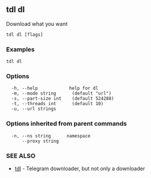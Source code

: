 ## tdl dl

Download what you want

```
tdl dl [flags]
```

### Examples

```
tdl dl
```

### Options

```
  -h, --help            help for dl
  -m, --mode string      (default "url")
  -s, --part-size int    (default 524288)
  -t, --threads int      (default 10)
  -u, --url strings     
```

### Options inherited from parent commands

```
  -n, --ns string      namespace
      --proxy string   
```

### SEE ALSO

* [tdl](tdl.md)	 - Telegram downloader, but not only a downloader

